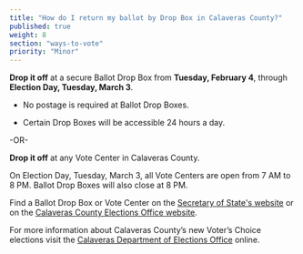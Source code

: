 ```yaml
---
title: "How do I return my ballot by Drop Box in Calaveras County?"
published: true
weight: 8
section: "ways-to-vote"
priority: "Minor"
---
```


**Drop it off** at a secure Ballot Drop Box from **Tuesday, February 4**, through **Election Day, Tuesday, March 3**.  

- No postage is required at Ballot Drop Boxes.  

- Certain Drop Boxes will be accessible 24 hours a day.        

-OR-

**Drop it off** at any Vote Center in Calaveras County.   

On Election Day, Tuesday, March 3, all Vote Centers are open from 7 AM to 8 PM. Ballot Drop Boxes will also close at 8 PM. 

Find a Ballot Drop Box or Vote Center on the [Secretary of State's website](https://caearlyvoting.sos.ca.gov/) or on the [Calaveras County Elections Office website](https://electools.calaverasgov.us/ElectionDataLookup/PollPlaceLookup.aspx). 

For more information about Calaveras County’s new Voter’s Choice elections visit the [Calaveras Department of Elections Office](https://elections.calaverasgov.us/Voter-Services/VCA) online.  
